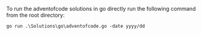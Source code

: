 To run the adventofcode solutions in go directly run the following command from the root directory:

```
go run .\Solutions\go\adventofcode.go -date yyyy/dd
```
